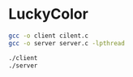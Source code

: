 # LuckyColor
```bash
gcc -o client cilent.c
gcc -o server server.c -lpthread
```
```bash
./client
./server
```
